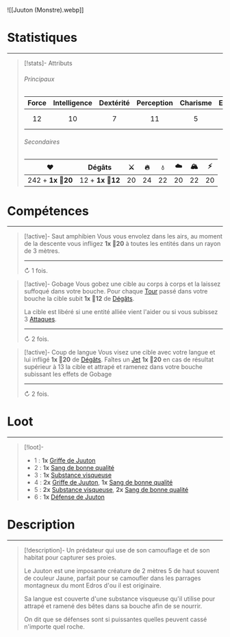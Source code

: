 ![[Juuton (Monstre).webp]]
# Statistiques
---
>[!stats]- Attributs
>
>###### Principaux
>
>| Force | Intelligence | Dextérité | Perception | Charisme | Endurance | Initiative |
>| :-----: | :-----------: | :---------: | :-----------: | :---------: | :----------: | :---------: |
>|     12    |        10       |        7     |         11         |        5       |        6        |       24, 13, 6      |
>
>###### Secondaires
>
>|          ❤️         |      Dégâts      | ⚔️ | 🔥  | 💧  | ☁️  | 🏔️ |  ⚡  |
>| :-------------: | :-------------: | :-: | :-: | :-: | :-: | :-: | :-: |
>| 242 + **1x 🎲20** | 12 + **1x 🎲12** | 20  | 24  | 22  | 20 | 22  | 20  |

# Compétences
---
>[!active]- Saut amphibien
>Vous vous envolez dans les airs, au moment de la descente vous infligez **1x 🎲20** à toutes les entités dans un rayon de 3 mètres.
>
>---
>↻ 1 fois.

>[!active]- Gobage
>Vous gobez une cible au corps à corps et la laissez suffoqué dans votre bouche. Pour chaque [Tour]() passé dans votre bouche la cible subit **1x 🎲12** de [Dégâts]().
>
>La cible est libéré si une entité alliée vient l'aider ou si vous subissez 3 [Attaques]().
>
>---
>↻ 2 fois.

>[!active]- Coup de langue
>Vous visez une cible avec votre langue et lui infligé **1x 🎲20** de [Dégâts](). Faîtes un [Jet]() **1x 🎲20** en cas de résultat supérieur à 13 la cible et attrapé et ramenez dans votre bouche subissant les effets de Gobage
>
>---
>↻ 2 fois.

# Loot
---
>[!loot]-
>- 1 : **1x** [Griffe de Juuton]()
>- 2 : **1x** [Sang de bonne qualité]()
>- 3 : **1x** [Substance visqueuse]()
>- 4 : **2x** [Griffe de Juuton](), **1x** [Sang de bonne qualité]()
>- 5 : **2x** [Substance visqueuse](), **2x** [Sang de bonne qualité]()
>- 6 : **1x** [Défense de Juuton]() 

# Description
---
>[!description]-
>Un prédateur qui use de son camouflage et de son habitat pour capturer ses proies.
>
>Le Juuton est une imposante créature de 2 mètres 5 de haut souvent de couleur Jaune, parfait pour se camoufler dans les parrages montagneux du mont Edros d'ou il est originaire.
>
>Sa langue est couverte d'une substance visqueuse qu'il utilise pour attrapé et ramené des bêtes dans sa bouche afin de se nourrir.
>
>On dit que se défenses sont si puissantes quelles peuvent cassé n'importe quel roche.
